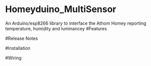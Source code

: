 # Homeyduino_MultiSensor
An Arduino/esp8266 library to interface the Athom Homey reporting temperature, humidity and luminancey 
#Features

#Release Notes

#Installation

#Wiring
